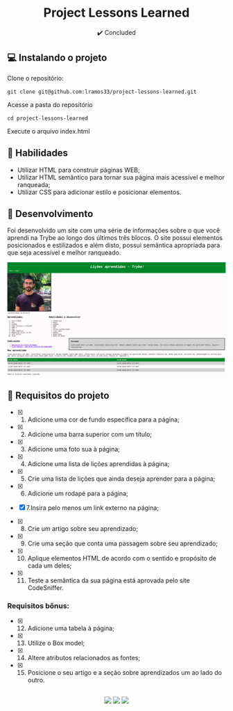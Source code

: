 <h1 align="center">Project Lessons Learned</h1>

<p align="center">✔️ Concluded</p>

## 💻 Instalando o projeto

Clone o repositório:

```
git clone git@github.com:lramos33/project-lessons-learned.git
```

Acesse a pasta do repositório

```
cd project-lessons-learned
```

Execute o arquivo index.html


## 🚀 Habilidades

- Utilizar HTML para construir páginas WEB;
- Utilizar HTML semântico para tornar sua página mais acessível e melhor ranqueada;
- Utilizar CSS para adicionar estilo e posicionar elementos.

## 🔧 Desenvolvimento

Foi desenvolvido um site com uma série de informações sobre o que você aprendi na Trybe ao longo dos últimos três blocos. O site possui elementos posicionados e estilizados e além disto, possui semântica apropriada para que seja acessível e melhor ranqueado.

![image](screenshot.png)

## 📝 Requisitos do projeto

- [x] 1. Adicione uma cor de fundo específica para a página;

- [x] 2. Adicione uma barra superior com um título;

- [x] 3. Adicione uma foto sua à página;

- [x] 4. Adicione uma lista de lições aprendidas à página;

- [x] 5. Crie uma lista de lições que ainda deseja aprender para a página;

- [x] 6. Adicione um rodapé para a página;

- [x] 7.Insira pelo menos um link externo na página;

- [x] 8. Crie um artigo sobre seu aprendizado;

- [x] 9. Crie uma seção que conta uma passagem sobre seu aprendizado;

- [x] 10. Aplique elementos HTML de acordo com o sentido e propósito de cada um deles;

- [x] 11. Teste a semântica da sua página está aprovada pelo site CodeSniffer.

### Requisitos bônus:

- [x] 12. Adicione uma tabela à página;

- [x] 13. Utilize o Box model;

- [x] 14. Altere atributos relacionados as fontes;

- [x] 15. Posicione o seu artigo e a seção sobre aprendizados um ao lado do outro.


##

<div align="center">
  <img src="https://shields.io/github/repo-size/lramos33/project-lessons-learned">
  <img src="https://shields.io/github/languages/top/lramos33/project-lessons-learned">
  <img src="https://shields.io/github/last-commit/lramos33/project-lessons-learned">
</div>
